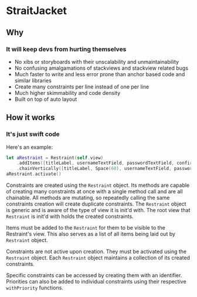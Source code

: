 #  StraitJacket

## Why
### It will keep devs from hurting themselves
- No xibs or storyboards with their unscalability and unmaintainability
- No confusing amalgamations of stackviews and stackview related bugs
- Much faster to write and less error prone than anchor based code and similar libraries
- Create many constraints per line instead of one per line
- Much higher skimmability and code density
- Built on top of auto layout

## How it works
### It's just swift code

Here's an example:
```swift
let aRestraint = Restraint(self.view)
    .addItems([titleLabel, usernameTextField, passwordTextField, confirmButton])
    .chainVertically([titleLabel, Space(60), usernameTextField, passwordTextField, confirmButton], in: self.view.layoutMarginsGuide)
aRestraint.activate()
```

Constraints are created using the `Restraint` object.  Its methods are capable of creating many constraints at once with a single method call and are all chainable.  All methods are mutating, so repeatedly calling the same constraints creation will create duplicate constraints.  The `Restraint` object is generic and is aware of the type of view it is init'd with.  The root view that `Restraint` is init'd with holds the created constraints.

Items must be added to the `Restraint` for them to be visible to the Restraint's view.  This also serves as a list of all items being laid out by `Restraint` object.

Constraints are not active upon creation.  They must be activated using the `Restraint` object.  Each `Restraint` object maintains a collection of its created constraints.

Specific constraints can be accessed by creating them with an identifier.  Priorities can also be added to individual constraints using their respective `withPriority` functions.
